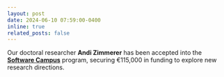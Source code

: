 ```yaml
---
layout: post
date: 2024-06-10 07:59:00-0400
inline: true
related_posts: false
---
```


Our doctoral researcher **Andi Zimmerer** has been accepted into the **[Software Campus](https://softwarecampus.de/en/)** program, securing €115,000 in funding to explore new research directions.

